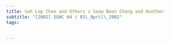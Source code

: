 ```yaml
---
title: Soh Lup Chee and Others v Seow Boon Cheng and Another 
subtitle: "[2002] SGHC 64 / 01\_April\_2002"
tags:


---
```


